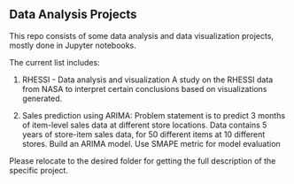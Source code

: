 ## Data Analysis Projects

This repo consists of some data analysis and data visualization projects, mostly done in Jupyter notebooks. 

The current list includes: 
1. RHESSI - Data analysis and visualization
A study on the RHESSI data from NASA to interpret certain conclusions based on visualizations generated.

2. Sales prediction using ARIMA: 
Problem statement is to predict 3 months of item-level sales data at different store locations.
Data contains 5 years of store-item sales data, for 50 different items at 10 different stores.
Build an ARIMA model.
Use SMAPE metric for model evaluation

Please relocate to the desired folder for getting the full description of the specific project.